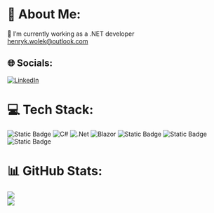 # 💫 About Me:
🔭 I’m currently working as a .NET developer<br> <a href="mailto:henryk.wolek@outlook.com">henryk.wolek@outlook.com</a>


## 🌐 Socials:
[![LinkedIn](https://img.shields.io/badge/LinkedIn-%230077B5.svg?logo=linkedin&logoColor=white)](https://linkedin.com/in/henryk-wołek-a3448328a) 

# 💻 Tech Stack:
![Static Badge](https://img.shields.io/badge/git-F05032?style=for-the-badge&logo=git&logoColor=white)
![C#](https://img.shields.io/badge/c%23-%23239120.svg?style=for-the-badge&logo=csharp&logoColor=white) ![.Net](https://img.shields.io/badge/.NET-5C2D91?style=for-the-badge&logo=.net&logoColor=white) ![Blazor](https://img.shields.io/badge/blazor-%235C2D91.svg?style=for-the-badge&logo=blazor&logoColor=white)
![Static Badge](https://img.shields.io/badge/angular-DD0031?style=for-the-badge&logo=angular)
![Static Badge](https://img.shields.io/badge/nginx-009639?style=for-the-badge&logo=nginx)
![Static Badge](https://img.shields.io/badge/docker-2496ED?style=for-the-badge&logo=Docker&logoColor=white)

# 📊 GitHub Stats:
![](https://github-readme-stats.vercel.app/api?username=wolekhenryk&theme=dark&hide_border=false&include_all_commits=true&count_private=false)<br/>
![](https://github-readme-streak-stats.herokuapp.com/?user=wolekhenryk&theme=dark&hide_border=false)<br/>


<!-- Proudly created with GPRM ( https://gprm.itsvg.in ) -->
